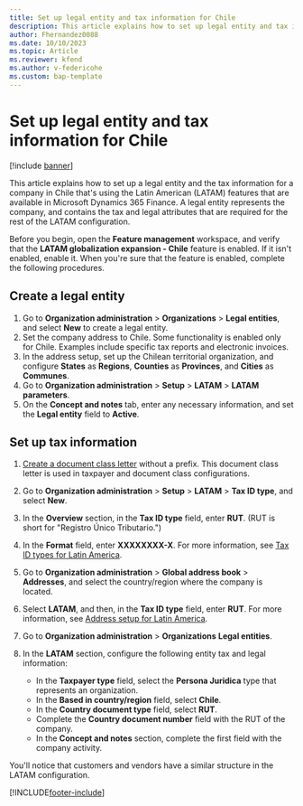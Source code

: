 ```yaml
---
title: Set up legal entity and tax information for Chile
description: This article explains how to set up legal entity and tax information for a Chilean company.
author: Fhernandez0088
ms.date: 10/10/2023
ms.topic: Article
ms.reviewer: kfend
ms.author: v-federicohe
ms.custom: bap-template
---
```


# Set up legal entity and tax information for Chile

[!include [banner](../../includes/banner.md)]

This article explains how to set up a legal entity and the tax information for a company in Chile that's using the Latin American (LATAM) features that are available in Microsoft Dynamics 365 Finance. A legal entity represents the company, and contains the tax and legal attributes that are required for the rest of the LATAM configuration.

Before you begin, open the **Feature management** workspace, and verify that the **LATAM globalization expansion - Chile** feature is enabled. If it isn't enabled, enable it. When you're sure that the feature is enabled, complete the following procedures.

## Create a legal entity

1. Go to **Organization administration** \> **Organizations** \> **Legal entities**, and select **New** to create a legal entity.
2. Set the company address to Chile. Some functionality is enabled only for Chile. Examples include specific tax reports and electronic invoices.
3. In the address setup, set up the Chilean territorial organization, and configure **States** as **Regions**, **Counties** as **Provinces**, and **Cities** as **Communes**.
4. Go to **Organization administration** \> **Setup** \> **LATAM** \> **LATAM parameters**.
5. On the **Concept and notes** tab, enter any necessary information, and set the **Legal entity** field to **Active**.

## Set up tax information

1. [Create a document class letter](../ltm-core-document-class-letter.md) without a prefix. This document class letter is used in taxpayer and document class configurations.
2. Go to **Organization administration** \> **Setup** \> **LATAM** \> **Tax ID type**, and select **New**.
3. In the **Overview** section, in the **Tax ID type** field, enter **RUT**. (RUT is short for "Registro Único Tributario.")
4. In the **Format** field, enter **XXXXXXXX-X**. For more information, see [Tax ID types for Latin America](../ltm-core-tax-id-type.md).
5. Go to **Organization administration** \> **Global address book** \> **Addresses**, and select the country/region where the company is located.
6. Select **LATAM**, and then, in the **Tax ID type** field, enter **RUT**. For more information, see [Address setup for Latin America](../iberoamerica/ltm-core-address-setup.md).
7. Go to **Organization administration** \> **Organizations** **Legal entities**.
8. In the **LATAM** section, configure the following entity tax and legal information:

    - In the **Taxpayer type** field, select the **Persona Juridica** type that represents an organization.
    - In the **Based in country/region** field, select **Chile**.
    - In the **Country document type** field, select **RUT**.
    - Complete the **Country document number** field with the RUT of the company.
    - In the **Concept and notes** section, complete the first field with the company activity.

You'll notice that customers and vendors have a similar structure in the LATAM configuration.

[!INCLUDE[footer-include](../../../includes/footer-banner.md)]
